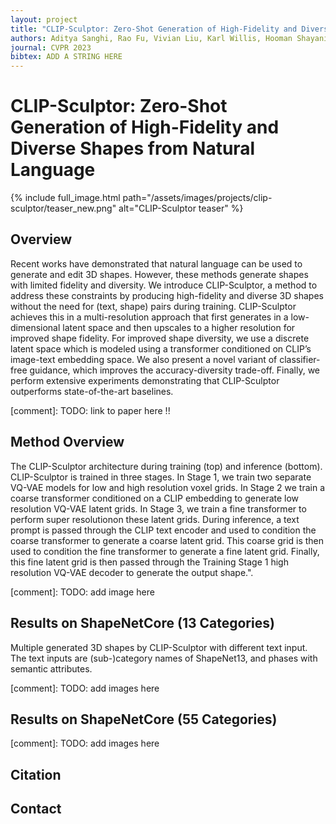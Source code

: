 ```yaml
---
layout: project
title: "CLIP-Sculptor: Zero-Shot Generation of High-Fidelity and Diverse Shapes from Natural Language"
authors: Aditya Sanghi, Rao Fu, Vivian Liu, Karl Willis, Hooman Shayani, Amir H. Khasahmad, Srinath Sridhar, Daniel Ritchie
journal: CVPR 2023
bibtex: ADD A STRING HERE
---
```


# CLIP-Sculptor: Zero-Shot Generation of High-Fidelity and Diverse Shapes from Natural Language

{% include full_image.html path="/assets/images/projects/clip-sculptor/teaser_new.png" alt="CLIP-Sculptor teaser" %}

## Overview

Recent works have demonstrated that natural language can be used to generate and edit 3D shapes. However, these methods generate shapes with limited fidelity and diversity. We introduce CLIP-Sculptor, a method to address these constraints by producing high-fidelity and diverse 3D shapes without the need for (text, shape) pairs during training. CLIP-Sculptor achieves this in a multi-resolution approach that first generates in a low-dimensional latent space and then upscales to a higher resolution for improved shape fidelity. For improved shape diversity, we use a discrete latent space which is modeled using a transformer conditioned on CLIP’s image-text embedding space. We also present a novel variant of classifier-free guidance, which improves the accuracy-diversity trade-off. Finally, we perform extensive experiments demonstrating that CLIP-Sculptor outperforms state-of-the-art baselines.

[comment]: TODO: link to paper here !!

## Method Overview

The CLIP-Sculptor architecture during training (top) and inference (bottom). CLIP-Sculptor is trained in three stages. In Stage 1, we train two separate VQ-VAE models for low and high resolution voxel grids. In Stage 2 we train a coarse transformer conditioned on a CLIP embedding to generate low resolution VQ-VAE latent grids. In Stage 3, we train a fine transformer to perform super resolutionon these latent grids. During inference, a text prompt is passed through the CLIP text encoder and used to condition the coarse transformer to generate a coarse latent grid. This coarse grid is then used to condition the fine transformer to generate a fine latent grid. Finally, this fine latent grid is then passed through the Training Stage 1 high resolution VQ-VAE decoder to generate the output shape.".

[comment]: TODO: add image here

## Results on ShapeNetCore (13 Categories)

Multiple generated 3D shapes by CLIP-Sculptor with different text input. The text inputs are (sub-)category names of ShapeNet13, and phases with semantic attributes.

[comment]: TODO: add images here

## Results on ShapeNetCore (55 Categories)

[comment]: TODO: add images here

## Citation

## Contact
